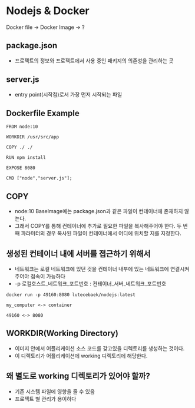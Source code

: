 # Nodejs & Docker

Docker file -> Docker Image -> ?

## package.json
- 프로젝트의 정보와 프로젝트에서 사용 중인 패키지의 의존성을 관리하는 곳

## server.js
- entry point(시작점)로서 가장 먼저 시작되는 파일

## Dockerfile Example
```
FROM node:10

WORKDIR /usr/src/app

COPY ./ ./

RUN npm install

EXPOSE 8080

CMD ["node","server.js"];
```

## COPY

- node:10 BaseImage에는 package.json과 같은 파일이 컨테이너에 존재하지 않는다. 
- 그래서 COPY를 통해 컨테이너에 추가로 필요한 파일을 복사해주어야 한다. 두 번째 파라미터의 경우 복사된 파일이 컨테이너에서 어디에 위치할 지를 지정한다.

## 생성된 컨테이너 내에 서버를 접근하기 위해서
- 네트워크는 로컬 네트워크에 있던 것을 컨테이너 내부에 있는 네트워크에 연결시켜주어야 접속이 가능하다
- -p 로컬호스트_네트워크_포트번호 : 컨테이너_서버_네트워크_포트번호

```
docker run -p 49160:8080 lutecebaek/nodejs:latest

my_computer <-> container

49160 <-> 8080
```

## WORKDIR(Working Directory)
- 이미지 안에서 어플리케이션 소스 코드를 갖고있을 디렉토리를 생성하는 것이다.
- 이 디렉토리가 어플리케이션에 working 디렉토리에 해당한다.

## 왜 별도로 working 디렉토리가 있어야 할까?
- 기존 시스템 파일에 영향을 줄 수 있음
- 프로젝트 별 관리가 용이하다

